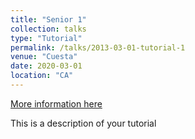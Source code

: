```yaml
---
title: "Senior 1"
collection: talks
type: "Tutorial"
permalink: /talks/2013-03-01-tutorial-1
venue: "Cuesta"
date: 2020-03-01
location: "CA"
---
```


[More information here](http://exampleurl.com)

This is a description of your tutorial